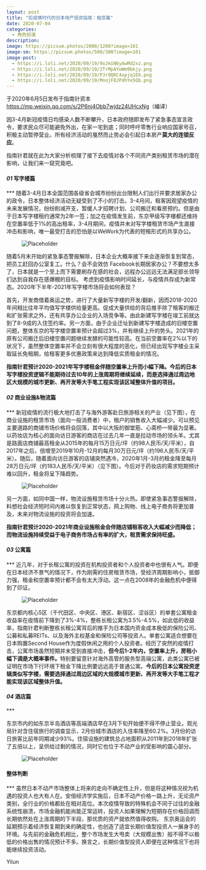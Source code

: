 ```yaml
---
layout: post
title: "后疫情时代的日本地产投资指南：租赁篇"
date: 2020-07-04
categories:
  - 角色扮演
description:
image: https://picsum.photos/2000/1200?image=101
image-sm: https://picsum.photos/500/300?image=101
image-post: 
  - https://i.loli.net/2020/09/19/9oJmiN6yAwMd2xz.png
  - https://i.loli.net/2020/09/19/2TrMpAYwWm9bkjy.png
  - https://i.loli.net/2020/09/19/PJr9QRC4xpjq1E6.png
  - https://i.loli.net/2020/09/19/MnojF8JPdhYe5Qb.png
---
```

于2020年6月5日发布于指南针资本
<a href="https://mp.weixin.qq.com/s/2P6nj4Obb7wjdz24UHcxNg">https://mp.weixin.qq.com/s/2P6nj4Obb7wjdz24UHcxNg</a>（编译）

因3-4月新冠疫情日均感染人数不断攀升，日本政府随即发布了紧急事态宣言政令<!--break-->，要求民众尽可能避免外出，在家一宅到底；同时呼吁零售行业响应国家号召，积极主动暂停营业。所有经济活动的戛然而止势必会引起日本房产<b>莫大的连锁反应</b>。

指南针君就在此为大家分析梳理了接下去疫情对各个不同资产类别租赁市场的潜在影响，让我们来一窥究竟吧。

<h4><i>01 </i>写字楼篇</h4>
***
随着3-4月日本全国范围各级省会城市纷纷出台限制人们出行并要求居家办公的政令，日本整体经济活动无疑受到了不小的打击。3-4月间，租客因观望疫情的未来发展情况，纷纷削减开支，暂缓人才招聘计划、公司搬迁和看房预约。但是由于日本写字楼租约通常为2年一签；加之在疫情发生前，东京甲级写字楼都还维持在空置率低于1%的高出租率，3-4月期间，疫情并未对写字楼租赁市场产生直接冲击和影响，唯一最受打击的恐怕是以WeWork为代表的短租形式的共享办公。

<figure>
  <img src="{{ page.image-post[0] }}" alt="Placeholder"/>
  <!--<figcaption>Gentrify cray pug authentic, cliche listicle actually subway tile woke semiotics af.</figcaption>-->
</figure>

随着5月末开始的紧急事态警报解除，日本企业大概率接下来会逐渐恢复到常态，把员工赶回办公室复工。什么？会不会效仿 Facebook长期居家办公？不要想太多了，日本就是一个至上而下需要刷存在感的社会，远程办公远远无法满足部长领导们达到自我存在感爆棚的目标。
考虑到疫情影响时间延长，与疫情共存成为新常态。2020年下半年-2021年写字楼市场将会如何表现？


首先，开发商借着奥运之势，进行了大量新写字楼的开发/翻新，因而2018-2020年间相比往年平均值写字楼供给量更高。促成大量供给的背后推手除了租客的搬迁和扩张需求之外，还有共享办公企业的入场竞争等。由此新建写字楼在竣工前就达到了8-9成的入住签约率。另一方面，由于企业迁址到新建写字楼造成的旧楼空置问题，整体东京的写字楼空置率预计会超过3%，并有继续上升的势头。2021年的原有公司搬迁后旧楼空置问题继续发酵的可能性较高。在当前空置率在2%以下的状况下，虽然整体空置率并不会立刻有很大程度的恶化，但已经出现写字楼业主采取延长免租期，给租客更多优惠政策来达到降低实质租金的情况。 


<b>指南针君预计2020-2021年写字楼租金伴随空置率上升而小幅下降。今后的日本写字楼投资逻辑不能期待过去10年的上涨周期将继续延续，而是选择通过周边地区大规模的城市更新、再开发等大手笔工程实现该区域整体升值的项目。</b>

<h4><i>02 </i>商业设施&物流篇</h4>
***
新冠疫情的流行极大地打击了与海外游客赴日旅游相关的产业（见下图），在商业设施的租赁市场（面向一般消费者）中，租户的销售收入大幅减少。可以预见主要道路的商铺市场价格将会回落，其中以大阪的御堂筋、心斋桥一带最为显著。以药妆店为核心的面向访日游客的商店在过去几年一直是拉动市场的领头羊。尤其是路面店商铺最高租金从2015年的每月15万日元/坪（约98人民币/天/平米），自2017年之后，倍增至2019年10月-12月的每月30万日元/坪（约196人民币/天/平米）。随后，随着面向访日游客的店铺突然遇冷，2020年1月-3月的租金降至每月28万日元/坪（约183人民币/天/平米）（见下图）。今后对于药妆店的需求短期预计难以回升，租金将呈下降趋势。

<figure>
  <img src="{{ page.image-post[1] }}" alt="Placeholder"/>
  <!--<figcaption>Gentrify cray pug authentic, cliche listicle actually subway tile woke semiotics af.</figcaption>-->
</figure>

另一方面，如同中国一样，物流设施租赁市场十分火热。即使紧急事态警报解除，料想社会经济短时间内难以恢复到正常状态，网上购物、线上电子商务将更加普及，未来对物流设施的投资将会加速。

<b>指南针君预计2020-2021年商业设施租金会伴随店铺租客收入大幅减少而降低；而物流设施持续受益于电子商务市场占有率的扩大，租赁需求保持旺盛。</b>

<h4><i>03 </i>公寓篇</h4>
***
近几年，对于长租公寓的投资在机构投资者和个人投资者中也很有人气。即便在日本经济不景气的情况下，作为刚需的住房租赁市场，受经济周期影响小，抵御力强，租金和空置率预计都不会有太大浮动。这一点在2008年的金融危机中便得到了印证。

<figure>
  <img src="{{ page.image-post[2] }}" alt="Placeholder"/>
  <!--<figcaption>Gentrify cray pug authentic, cliche listicle actually subway tile woke semiotics af.</figcaption>-->
</figure>

东京都内核心5区（千代田区、中央区、港区、新宿区、涩谷区）的单套公寓租金收益率在疫情前下降到了3%-4%，整栋长租公寓为3.5%-4.5%，如此低的收益率，指南针君判断整栋长租公寓背后的推手为日本国内资金成本极低的保险公司、公募和私募REITs、以及海外主权基金和保险公司等投资人。单套公寓适合想要在日本购置Second House作为度假休闲之用的个人投资者。经历了突然的疫情打击，公寓市场虽然短期并未受到直接冲击，<b>但今后1-2年内，空置率上升，房租小幅下调是大概率事件。</b>特别要留意针对海外高管的服务型高端公寓，此类公寓已被证明在市场下行环境下租金下降比例要远远高于普通公寓。<b>今后的日本公寓投资逻辑类似写字楼，需要选择通过周边区域的大规模城市更新、再开发等大手笔工程才能实现该区域整体升值。</b>

<h4><i>04 </i>酒店篇</h4>
***

东京市内的如东京半岛酒店等高端酒店早在3月下旬开始便不得不停止营业。观光局针对含住宿旅行的调查显示，2月份城市酒店的入住率降至60.2%。3月份的访日旅客比前年同期减少93%。住宿设施的建筑总占地面积从2011年到2018年扩张了五倍以上，呈供给过剩的情况，同时它也位于不动产业的受影响的震心部分。


<figure>
  <img src="{{ page.image-post[3] }}" alt="Placeholder"/>
  <!--<figcaption>Gentrify cray pug authentic, cliche listicle actually subway tile woke semiotics af.</figcaption>-->
</figure>
 
<h4>整体判断</h4>
***
虽然日本不动产市场整体上将来的走向不确定性上升，但是将这种情况视为机遇的投资人也大有人在。安倍经济学实施后，日本不动产价格一路上升，无论资产类别，全行业的价格都处在相对高位。本次疫情导致的特殊机会不同于过往的金融系统性崩溃，市场金融机能尚能正常运转，投资人如果理解为短期存在价格回调而长期依然处在上涨周期的下半段，那优质的资产就依然值得收购。
东京奥运会的延期预示着经济恢复期到来的确定性，也创造了适宜长期价值型投资人一展身手的环境。与先前的金融危机相比，整个市场发生大甩卖（大规模出售）般不得不以极低的价格出售的情况预计不多。换言之，长期价值型投资人即便在这种情况下也将能继续投资活动。

Yilun
